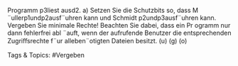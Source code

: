 Programm p3liest ausd2.
a) Setzen Sie die Schutzbits so, dass M ¨ullerp1undp2ausf¨uhren kann und Schmidt p2undp3ausf¨uhren kann.
Vergeben Sie minimale Rechte! Beachten Sie dabei, dass ein Pr ogramm nur dann fehlerfrei abl ¨auft, wenn der
aufrufende Benutzer die entsprechenden Zugriﬀsrechte f¨ur alleben¨otigten Dateien besitzt.
(u) (g) (o)

   Tags & Topics:
   #Vergeben